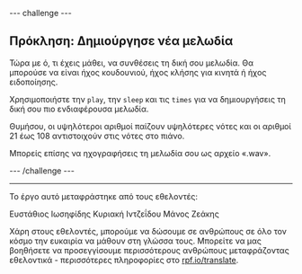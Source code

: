 --- challenge ---

## Πρόκληση: Δημιούργησε νέα μελωδία

Τώρα με ό, τι έχεις μάθει, να συνθέσεις τη δική σου μελωδία. Θα μπορούσε να είναι ήχος κουδουνιού, ήχος κλήσης για κινητά ή ήχος ειδοποίησης.

Χρησιμοποιήστε την `play`, την `sleep` και τις `times` για να δημιουργήσεις τη δική σου πιο ενδιαφέρουσα μελωδία.

Θυμήσου, οι υψηλότεροι αριθμοί παίζουν υψηλότερες νότες και οι αριθμοί 21 έως 108 αντιστοιχούν στις νότες στο πιάνο.

Μπορείς επίσης να ηχογραφήσεις τη μελωδία σου ως αρχείο «.wav».

--- /challenge ---


***
Το έργο αυτό μεταφράστηκε από τους εθελοντές:

Ευστάθιος Ιωσηφίδης
Κυριακή Ιντζεΐδου
Μάνος Ζεάκης

Χάρη στους εθελοντές, μπορούμε να δώσουμε σε ανθρώπους σε όλο τον κόσμο την ευκαιρία να μάθουν στη γλώσσα τους. Μπορείτε να μας βοηθήσετε να προσεγγίσουμε περισσότερους ανθρώπους μεταφράζοντας εθελοντικά - περισσότερες πληροφορίες στο [rpf.io/translate](https://rpf.io/translate).